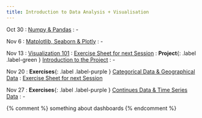 ```yaml
---
title: Introduction to Data Analysis + Visualisation
---
```


Oct 30
: [Numpy & Pandas](../assets/course_material/notebooks/03_NumpyPandas.ipynb)
  : -

Nov 6
: [Matplotlib, Seaborn & Plotly](../assets/course_material/notebooks/04_MatplotlibSeaborn.ipynb)
  : -

Nov 13
: [Visualization 101](../assets/course_material/notebooks/05_Visualization101.ipynb)
  : [Exercise Sheet for next Session](../assets/course_material/pdf/cat_geo_data.pdf)
: **Project**{: .label .label-green } [Introduction to the Project](../sites/project-plus)
  : -

Nov 20
: **Exercises**{: .label .label-purple } [Categorical Data & Geographical Data](../assets/course_material/pdf/cat_geo_data.pdf)
  : [Exercise Sheet for next Session](../assets/course_material/pdf/cont_time_data.pdf)

Nov 27
: **Exercises**{: .label .label-purple } [Continues Data & Time Series Data](../assets/course_material/pdf/cont_time_data.pdf)
  : -
  
  
{% comment %}
something about dashboards
{% endcomment %}
